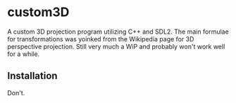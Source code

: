 # custom3D
A custom 3D projection program utilizing C++ and SDL2. The main formulae for transformations was yoinked from the Wikipedia page for 3D perspective projection.
Still very much a WiP and probably won't work well for a while.
## Installation
Don't.
